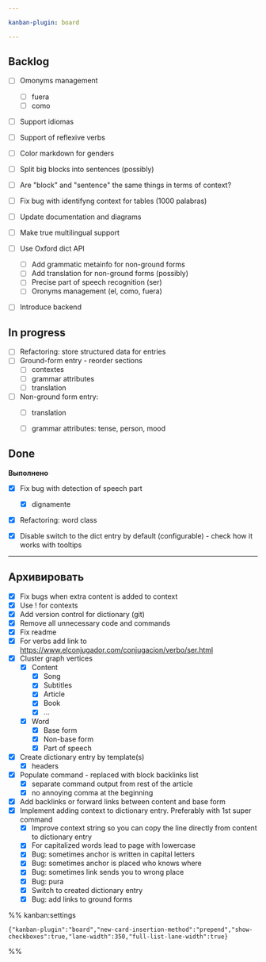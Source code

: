 ```yaml
---

kanban-plugin: board

---
```


## Backlog

- [ ] Omonyms management
	- [ ] fuera
	- [ ] como
- [ ] Support idiomas
- [ ] Support of reflexive verbs
- [ ] Color markdown for genders
- [ ] Split big blocks into sentences (possibly)
- [ ] Are "block" and "sentence" the same things in terms of context?
- [ ] Fix bug with identifyng context for tables (1000 palabras)
- [ ] Update documentation and diagrams
- [ ] Make true multilingual support
- [ ] Use Oxford dict API
	- [ ] Add grammatic metainfo for non-ground forms
	- [ ] Add translation for non-ground forms (possibly)
	- [ ] Precise part of speech recognition (ser)
	- [ ] Oronyms management (el, como, fuera)
- [ ] Introduce backend


## In progress

- [ ] Refactoring: store structured data for entries
- [ ] Ground-form entry - reorder sections
	- [ ] contextes
	- [ ] grammar attributes 
	- [ ] translation
- [ ] Non-ground form entry:
	- [ ] translation
	- [ ] grammar attributes: tense, person, mood


## Done

**Выполнено**
- [x] Fix bug with detection of speech part
	- [x] dignamente
- [x] Refactoring: word class
- [x] Disable switch to the dict entry by default (configurable) - check how it works with tooltips


***

## Архивировать

- [x] Fix bugs when extra content is added to context
- [x] Use ! for contexts
- [x] Add version control for dictionary (git)
- [x] Remove all unnecessary code and commands
- [x] Fix readme
- [x] For verbs add link to https://www.elconjugador.com/conjugacion/verbo/ser.html
- [x] Cluster graph vertices
	- [x] Content
		- [x] Song
		- [x] Subtitles
		- [x] Article
		- [x] Book
		- [x] ...
	- [x] Word
		- [x] Base form
		- [x] Non-base form
		- [x] Part of speech
- [x] Create dictionary entry by template(s)
	- [x] headers
- [x] Populate command - replaced with block backlinks list
	- [x] separate command output from rest of the article
	- [x] no annoying comma at the beginning
- [x] Add backlinks or forward links between content and base form
- [x] Implement adding context to dictionary entry. Preferably with 1st super command
	- [x] Improve context string so you can copy the line directly from content to dictionary entry
	- [x] For capitalized words lead to page with lowercase
	- [x] Bug: sometimes anchor is written in capital letters
	- [x] Bug: sometimes anchor is placed who knows where
	- [x] Bug: sometimes link sends you to wrong place
	- [x] Bug: pura
	- [x] Switch to created dictionary entry
	- [x] Bug: add links to ground forms

%% kanban:settings
```
{"kanban-plugin":"board","new-card-insertion-method":"prepend","show-checkboxes":true,"lane-width":350,"full-list-lane-width":true}
```
%%